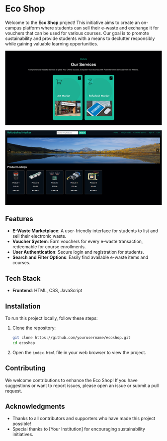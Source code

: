 # Eco Shop

Welcome to the **Eco Shop** project! This initiative aims to create an on-campus platform where students can sell their e-waste and exchange it for vouchers that can be used for various courses. Our goal is to promote sustainability and provide students with a means to declutter responsibly while gaining valuable learning opportunities.

![Alt text](./Output/Output1.png)

![Alt text](./Output/Output2.png)

## Features

- **E-Waste Marketplace**: A user-friendly interface for students to list and sell their electronic waste.
- **Voucher System**: Earn vouchers for every e-waste transaction, redeemable for course enrollments.
- **User Authentication**: Secure login and registration for students.
- **Search and Filter Options**: Easily find available e-waste items and courses.

## Tech Stack

- **Frontend**: HTML, CSS, JavaScript

## Installation

To run this project locally, follow these steps:

1. Clone the repository:
   ```bash
   git clone https://github.com/yourusername/ecoshop.git
   cd ecoshop
   ```

2. Open the `index.html` file in your web browser to view the project.

## Contributing

We welcome contributions to enhance the Eco Shop! If you have suggestions or want to report issues, please open an issue or submit a pull request.

## Acknowledgments

- Thanks to all contributors and supporters who have made this project possible!
- Special thanks to [Your Institution] for encouraging sustainability initiatives.
